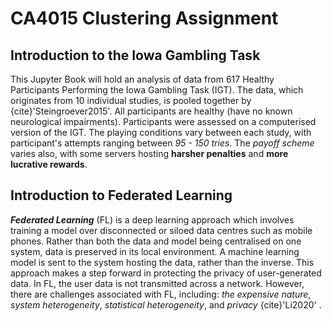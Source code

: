 # CA4015 Clustering Assignment

## Introduction to the Iowa Gambling Task
This Jupyter Book will hold an analysis of data from 617 Healthy Participants Performing the Iowa Gambling Task (IGT). The data, which originates from 10 individual studies, is pooled together by {cite}'Steingroever2015'. All participants are healthy (have no known neurological impairments). Participants were assessed on a computerised version of the IGT. The playing conditions vary between each study, with participant's attempts ranging between *95 - 150 tries*. The *payoff scheme* varies also, with some servers hosting **harsher penalties** and **more lucrative rewards**.  


## Introduction to Federated Learning
__*Federated Learning*__ (FL) is a deep learning approach which involves training a model over disconnected or siloed data centres such as mobile phones. Rather than both the data and model being centralised on one system, data is preserved in its local environment. A machine learning model is sent to the system hosting the data, rather than the inverse. This approach makes a step forward in protecting the privacy of user-generated data. In FL, the user data is not transmitted across a network. However, there are challenges associated with FL, including: *the expensive nature*, *system heterogeneity*, *statistical heterogeneity*, and *privacy* {cite}'Li2020' . 
